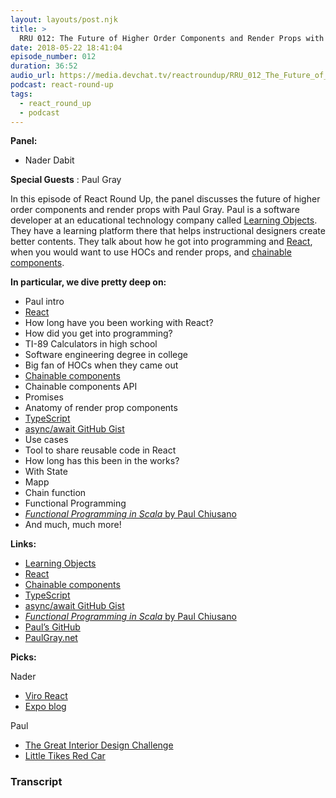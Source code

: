 ```yaml
---
layout: layouts/post.njk
title: >
  RRU 012: The Future of Higher Order Components and Render Props with Paul Gray
date: 2018-05-22 18:41:04
episode_number: 012
duration: 36:52
audio_url: https://media.devchat.tv/reactroundup/RRU_012_The_Future_of_Higher_Order_Components_and_Render_Props_with_Paul_Gray.mp3
podcast: react-round-up
tags:
  - react_round_up
  - podcast
---
```


**Panel:**

- Nader Dabit

**Special Guests** : Paul Gray

In this episode of React Round Up, the panel discusses the future of higher order components and render props with Paul Gray. Paul is a software developer at an educational technology company called [Learning Objects](https://learningobjects.com/#/). They have a learning platform there that helps instructional designers create better contents. They talk about how he got into programming and [React](https://reactjs.org/), when you would want to use HOCs and render props, and [chainable components](https://github.com/pfgray/chainable-components).

**In particular, we dive pretty deep on:**

- Paul intro
- [React](https://reactjs.org/)
- How long have you been working with React?
- How did you get into programming?
- TI-89 Calculators in high school
- Software engineering degree in college
- Big fan of HOCs when they came out
- [Chainable components](https://github.com/pfgray/chainable-components)
- Chainable components API
- Promises
- Anatomy of render prop components
- [TypeScript](https://www.typescriptlang.org/)
- [async/await GitHub Gist](https://gist.github.com/MaiaVictor/bc0c02b6d1fbc7e3dbae838fb1376c80)
- Use cases
- Tool to share reusable code in React
- How long has this been in the works?
- With State
- Mapp
- Chain function
- Functional Programming
- [_Functional Programming in Scala_ by Paul Chiusano](https://www.amazon.com/Functional-Programming-Scala-Paul-Chiusano/dp/1617290653)
- And much, much more!

**Links:**

- [Learning Objects](https://learningobjects.com/#/)
- [React](https://reactjs.org/)
- [Chainable components](https://github.com/pfgray/chainable-components)
- [TypeScript](https://www.typescriptlang.org/)
- [async/await GitHub Gist](https://gist.github.com/MaiaVictor/bc0c02b6d1fbc7e3dbae838fb1376c80)
- [_Functional Programming in Scala_ by Paul Chiusano](https://www.amazon.com/Functional-Programming-Scala-Paul-Chiusano/dp/1617290653)
- [Paul’s GitHub](https://github.com/pfgray)
- [PaulGray.net](https://paulgray.net/)

**Picks:**

Nader

- [Viro React](https://viromedia.com/viroreact/)
- [Expo blog](https://blog.expo.io/?gi=355cf7e2e5ce)

Paul

- [The Great Interior Design Challenge](https://en.wikipedia.org/wiki/The_Great_Interior_Design_Challenge)
- [Little Tikes Red Car](https://www.amazon.com/Little-Tikes-Cozy-Coupe-Anniversary/dp/B001NQHN7S)

### Transcript
